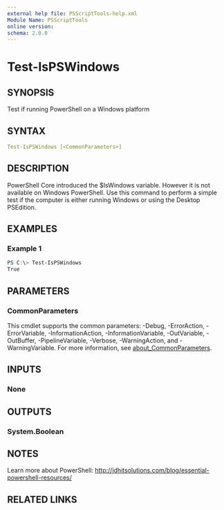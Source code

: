 ```yaml
---
external help file: PSScriptTools-help.xml
Module Name: PSScriptTools
online version:
schema: 2.0.0
---
```


# Test-IsPSWindows

## SYNOPSIS

Test if running PowerShell on a Windows platform

## SYNTAX

```yaml
Test-IsPSWindows [<CommonParameters>]
```

## DESCRIPTION

PowerShell Core introduced the $IsWindows variable. However it is not available on Windows PowerShell. Use this command to perform a simple test if the computer is either running Windows or using the Desktop PSEdition.

## EXAMPLES

### Example 1

```powershell
PS C:\> Test-IsPSWindows
True
```

## PARAMETERS

### CommonParameters

This cmdlet supports the common parameters: -Debug, -ErrorAction, -ErrorVariable, -InformationAction, -InformationVariable, -OutVariable, -OutBuffer, -PipelineVariable, -Verbose, -WarningAction, and -WarningVariable. For more information, see [about_CommonParameters](http://go.microsoft.com/fwlink/?LinkID=113216).

## INPUTS

### None

## OUTPUTS

### System.Boolean

## NOTES

Learn more about PowerShell: http://jdhitsolutions.com/blog/essential-powershell-resources/

## RELATED LINKS
